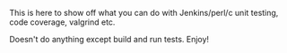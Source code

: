 This is here to show off what you can do with Jenkins/perl/c unit testing, code coverage, valgrind etc.

Doesn't do anything except build and run tests.  Enjoy!
